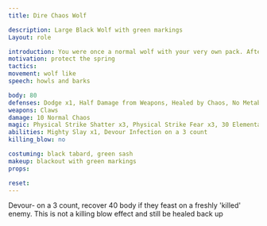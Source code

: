 ```yaml
---
title: Dire Chaos Wolf

description: Large Black Wolf with green markings
Layout: role

introduction: You were once a normal wolf with your very own pack. After being trapped and a ritual preformed on you, you are now the minion of Feihlen Brighthelm. You're goal is to protect the spring from any that tamper with it.
motivation: protect the spring
tactics: 
movement: wolf like
speech: howls and barks

body: 80
defenses: Dodge x1, Half Damage from Weapons, Healed by Chaos, No Metabolism, Rips from Pin/Bind/Web/Confine
weapons: Claws
damage: 10 Normal Chaos
magic: Physical Strike Shatter x3, Physical Strike Fear x3, 30 Elemental Chaos x3
abilities: Mighty Slay x1, Devour Infection on a 3 count
killing_blow: no

costuming: black tabard, green sash
makeup: blackout with green markings
props: 

reset:
---
```

Devour- on a 3 count, recover 40 body if they feast on a freshly 'killed' enemy. This is not a killing blow effect and still be healed back up